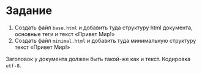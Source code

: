 # Задание

1. Создать файл `base.html` и добавить туда структуру html документа, основные теги и текст «Привет Мир!»
2. Создать файл `minimal.html` и добавить туда минимальную структуру текст «Привет Мир!»

Заголовок у документа должен быть такой-же как и текст. Кодировка `utf-8`.
